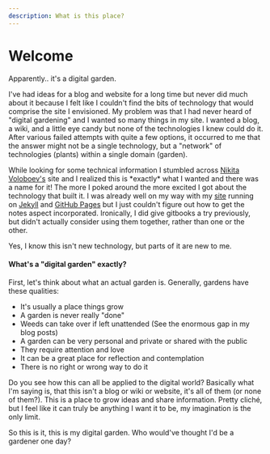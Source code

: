 ```yaml
---
description: What is this place?
---
```


# Welcome

Apparently.. it's a digital garden. &#x20;

I've had ideas for a blog and website for a long time but never did much about it because I felt like I couldn't find the bits of technology that would comprise the site I envisioned.  My problem was that I had never heard of "digital gardening" and I wanted so many things in my site.  I wanted a blog, a wiki, and a little eye candy but none of the technologies I knew could do it.  After various failed attempts with quite a few options, it occurred to me that the answer might not be a single technology, but a "network" of technologies (plants) within a single domain (garden). &#x20;

While looking for some technical information I stumbled across [Nikita Voloboev's](https://wiki.nikitavoloboev.xyz) site and I realized this is \*exactly\* what I wanted and there was a name for it!  The more I poked around the more excited I got about the technology that built it.  I was already well on my way with my [site](technology/web/how-my-site-works.md) running on  [Jekyll](https://jekyllrb.com) and [GitHub Pages](https://guides.github.com/features/pages/) but I just couldn't figure out how to get the notes aspect incorporated.  Ironically, I did give gitbooks a try previously, but didn't actually consider using them together, rather than one or the other.

Yes, I know this isn't new technology, but parts of it are new to me. &#x20;

#### What's a "digital garden" exactly? &#x20;

First, let's think about what an actual garden is.  Generally, gardens have these qualities:

* It's usually a place things grow
* A garden is never really "done"
* Weeds can take over if left unattended (See the enormous gap in my blog posts)
* A garden can be very personal and private or shared with the public
* They require attention and love
* It can be a great place for reflection and contemplation
* There is no right or wrong way to do it

Do you see how this can all be applied to the digital world?  Basically what I'm saying is, that this isn't a blog or wiki or website, it's all of them (or none of them?). This is a place to grow ideas and share information.  Pretty cliché, but I feel like it can truly be anything I want it to be, my imagination is the only limit. &#x20;

So this is it, this is my digital garden.  Who would've thought I'd be a gardener one day?







